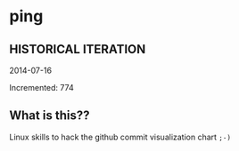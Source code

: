 # ping

## HISTORICAL ITERATION
2014-07-16

Incremented: 774

## What is this?? 
Linux skills to hack the github commit visualization chart `;-)`
